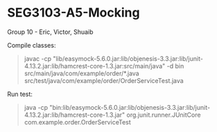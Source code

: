 # SEG3103-A5-Mocking

Group 10 - Eric, Victor, Shuaib

Compile classes:

> javac -cp "lib/easymock-5.6.0.jar:lib/objenesis-3.3.jar:lib/junit-4.13.2.jar:lib/hamcrest-core-1.3.jar:src/main/java" -d bin src/main/java/com/example/order/\*.java src/test/java/com/example/order/OrderServiceTest.java

Run test:

> java -cp "bin:lib/easymock-5.6.0.jar:lib/objenesis-3.3.jar:lib/junit-4.13.2.jar:lib/hamcrest-core-1.3.jar" org.junit.runner.JUnitCore com.example.order.OrderServiceTest
